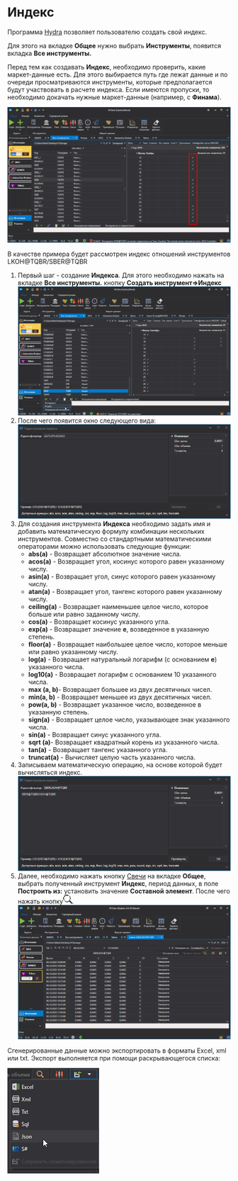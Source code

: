 # Индекс

Программа [Hydra](Hydra.md) позволяет пользователю создать свой индекс.

Для этого на вкладке **Общее** нужно выбрать **Инструменты**, появится вкладка **Все инструменты.**

Перед тем как создавать **Индекс**, необходимо проверить, какие маркет\-данные есть. Для этого выбирается путь где лежат данные и по очереди просматриваются инструменты, которые предполагается будут участвовать в расчете индекса. Если имеются пропуски, то необходимо докачать нужные маркет\-данные (например, с **Финама**).

![HydraGluingCheckData](../images/HydraGluingCheckData.png)

В качестве примера будет рассмотрен индекс отношений инструментов LKOH@TQBR\/SBER@TQBR

1. Первый шаг \- создание **Индекса**. Для этого необходимо нажать на вкладке **Все инструменты.** кнопку **Создать инструмент\=\>Индекс** ![hydra index sec 00](../images/hydra_index_sec_00.png)
2. После чего появится окно следующего вида:![hydra index sec](../images/hydra_index_sec.png)
3. Для создания инструмента **Индекса** необходимо задать имя и добавить математическую формулу комбинации нескольких инструментов. Совместно со стандартными математическими операторами можно использовать следующие функции:
   - **abs(a)** \- Возвращает абсолютное значение числа.
   - **acos(a)** \- Возвращает угол, косинус которого равен указанному числу.
   - **asin(a)** \- Возвращает угол, синус которого равен указанному числу.
   - **atan(a)** \- Возвращает угол, тангенс которого равен указанному числу.
   - **ceiling(a)** \- Возвращает наименьшее целое число, которое больше или равно заданному числу.
   - **cos(a)** \- Возвращает косинус указанного угла.
   - **exp(a)** \- Возвращает значение **e**, возведенное в указанную степень.
   - **floor(a)** \- Возвращает наибольшее целое число, которое меньше или равно указанному числу.
   - **log(a)** \- Возвращает натуральный логарифм (с основанием **e**) указанного числа.
   - **log10(a)** \- Возвращает логарифм с основанием 10 указанного числа.
   - **max (a, b)**\- Возвращает большее из двух десятичных чисел.
   - **min(a, b)** \- Возвращает меньшее из двух десятичных чисел.
   - **pow(a, b)** \- Возвращает указанное число, возведенное в указанную степень.
   - **sign(a)** \- Возвращает целое число, указывающее знак указанного числа.
   - **sin(a)** \- Возвращает синус указанного угла.
   - **sqrt (a)**\- Возвращает квадратный корень из указанного числа.
   - **tan(a)** \- Возвращает тангенс указанного угла.
   - **truncat(a)** \- Вычисляет целую часть указанного числа.
4. Записываем математическую операцию, на основе которой будет вычисляться индекс.![hydra index sec 01](../images/hydra_index_sec_01.png)
5. Далее, необходимо нажать кнопку [Свечи](HydraExportCandles.md) на вкладке **Общее**, выбрать полученный инструмент **Индекс**, период данных, в поле **Построить из:** установить значение **Составной элемент**. После чего нажать кнопку![hydra find](../images/hydra_find.png).![hydra index candle](../images/hydra_index_candle.png)

Сгенерированные данные можно экспортировать в форматы Excel, xml или txt. Экспорт выполняется при помощи раскрывающегося списка:

![hydra export](../images/hydra_export.png)
